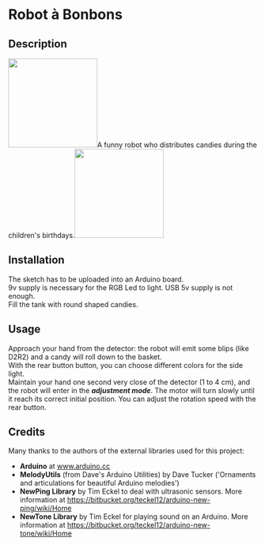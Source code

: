 # Robot à Bonbons
   
## Description
<img src="https://user-images.githubusercontent.com/25912285/35319683-333719ce-00e1-11e8-9006-0dc11f8cd7a7.jpg" width="180" />A funny robot who distributes candies during the children's birthdays.<img src="https://user-images.githubusercontent.com/25912285/35319669-27f1d0c2-00e1-11e8-9af5-c3ce925fcb07.jpg" width="180" />

## Installation
The sketch has to be uploaded into an Arduino board.  
9v supply is necessary for the RGB Led to light. USB 5v supply is not enough.  
Fill the tank with round shaped candies.
## Usage
Approach your hand from the detector: the robot will emit some blips (like D2R2) and a candy will roll down to the basket.  
With the rear button button, you can choose different colors for the side light.  
Maintain your hand one second very close of the detector (1 to 4 cm), and the robot will enter in the ***adjustment mode***. The motor will turn slowly until it reach its correct initial position.
You can adjust the rotation speed with the rear button.
## Credits
Many thanks to the authors of the external libraries used for this project:  
* **Arduino** at www.arduino.cc
* **MelodyUtils** (from Dave's Arduino Utilities) by Dave Tucker ('Ornaments and articulations for beautiful Arduino melodies')
* **NewPing Library** by Tim Eckel to deal with ultrasonic sensors. More information at https://bitbucket.org/teckel12/arduino-new-ping/wiki/Home
* **NewTone Library** by Tim Eckel for playing sound on an Arduino. More information at https://bitbucket.org/teckel12/arduino-new-tone/wiki/Home
